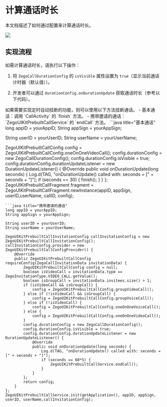 # 计算通话时长


本文档描述了如何通过配置来计算通话时长。

<Frame width="128" height="auto" caption=""><img src="https://doc-media.zego.im/sdk-doc/Pics/ZegoUIKit/Flutter/call/call_duration.jpeg" /></Frame>

## 实现流程

如需计算通话时长，请执行以下操作：

1. 将 `ZegoCallDurationConfig` 的 `isVisible` 属性设置为 `true`（显示当前通话计时器（默认值））。

2. 开发者可以通过 `durationConfig.onDurationUpdate` 获取通话时长（参考以下代码）。

<Note title="说明">
如果需要实现定时自动挂断的功能，则可以使用以下方法挂断通话。
- 基本通话：调用 `CallActivity` 的 `finish` 方法。
- 携带邀请的通话：`ZegoUIKitPrebuiltCallService` 的 `endCall` 方法。
</Note>

<CodeGroup>
```java title="基本通话"
long appID = yourAppID;
String appSign = yourAppSign;

String userID = yourUserID;
String userName = yourUserName;

ZegoUIKitPrebuiltCallConfig config = ZegoUIKitPrebuiltCallConfig.oneOnOneVideoCall();
config.durationConfig = new ZegoCallDurationConfig();
config.durationConfig.isVisible = true;
config.durationConfig.durationUpdateListener = new DurationUpdateListener() {
    @Override
    public void onDurationUpdate(long seconds) {
        Log.d(TAG, "onDurationUpdate() called with: seconds = [" + seconds + "]");
        if (seconds == 30) {
            finish();
        }
    }
};
ZegoUIKitPrebuiltCallFragment fragment = ZegoUIKitPrebuiltCallFragment.newInstance(appID, appSign, userID,userName, callID, config);
```
```java title="携带邀请的通话"
long appID = yourAppID;
String appSign = yourAppSign;

String userID = yourUserID;
String userName = yourUserName;

ZegoUIKitPrebuiltCallInvitationConfig callInvitationConfig = new ZegoUIKitPrebuiltCallInvitationConfig();
callInvitationConfig.provider = new ZegoUIKitPrebuiltCallConfigProvider() {
    @Override
    public ZegoUIKitPrebuiltCallConfig requireConfig(ZegoCallInvitationData invitationData) {
        ZegoUIKitPrebuiltCallConfig config = null;
        boolean isVideoCall = invitationData.type == ZegoInvitationType.VIDEO_CALL.getValue();
        boolean isGroupCall = invitationData.invitees.size() > 1;
        if (isVideoCall && isGroupCall) {
            config = ZegoUIKitPrebuiltCallConfig.groupVideoCall();
        } else if (!isVideoCall && isGroupCall) {
            config = ZegoUIKitPrebuiltCallConfig.groupVoiceCall();
        } else if (!isVideoCall) {
            config = ZegoUIKitPrebuiltCallConfig.oneOnOneVoiceCall();
        } else {
            config = ZegoUIKitPrebuiltCallConfig.oneOnOneVideoCall();
        }
        config.durationConfig = new ZegoCallDurationConfig();
        config.durationConfig.isVisible = true;
        config.durationConfig.durationUpdateListener = new DurationUpdateListener() {
            @Override
            public void onDurationUpdate(long seconds) {
                Log.d(TAG, "onDurationUpdate() called with: seconds = [" + seconds + "]");
                if (seconds == 60*5) {
                    ZegoUIKitPrebuiltCallService.endCall();
                }
            }
        };
        return config;
    }
};
ZegoUIKitPrebuiltCallService.init(getApplication(), appID, appSign, userID, userName,callInvitationConfig);
```
</CodeGroup>
